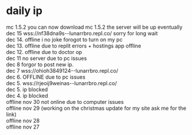 # daily ip
mc 1.5.2 you can now download mc 1.5.2 the server will be up eventually 
dec 15 wss://nf38dna9s--lunarrbro.repl.co/ sorry for long wait<br>
dec 14. offline i no joke forogot to turn on my pc<br>
dec 13. offline due to  replit errors + hostings app offline<br>
dec 12. offline due to doctor op<br>
dec 11 no server due to pc issues<br>
dec 8 forgor to post new ip.<br>
dec 7 wss://ohioh3849124--lunarrbro.repl.co/<br>
dec 6. OFFLINE due to pc issues<br>
dec 5. wss://rjeoij9weinas--lunarrbro.repl.co/ <br> 
dec 5. ip blocked <br>
dec 4. ip blocked <br>
offline nov 30  not online due to computer issues <br>
offline nov 29 (working on the christmas update for my site ask me for the link)<br>
offline nov 28 <br>
offline nov 27
